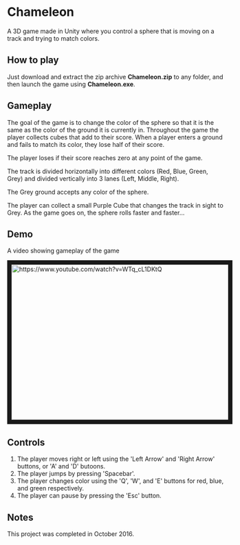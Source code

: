 # Chameleon
A 3D game made in Unity where you control a sphere that is moving on a track and trying to match colors.

## How to play
Just download and extract the zip archive **Chameleon.zip** to any folder, and then launch the game using **Chameleon.exe**.

## Gameplay
The goal of the game is to change the color of the sphere so that it is the same as the color of the ground it
is currently in. Throughout the game the player collects cubes that add to their score. When a player enters a
ground and fails to match its color, they lose half of their score.

The player loses if their score reaches zero at any point of the game.

The track is divided horizontally into different colors (Red, Blue, Green, Grey) and divided vertically into 3
lanes (Left, Middle, Right).

The Grey ground accepts any color of the sphere.

The player can collect a small Purple Cube that changes the track in sight to Grey.
As the game goes on, the sphere rolls faster and faster...

## Demo

A video showing gameplay of the game

<a href="https://www.youtube.com/watch?v=WTq_cL1DKtQ
" target="_blank"><img src="https://user-images.githubusercontent.com/10839251/98711341-25fea500-2385-11eb-81d1-54b251bc12c2.png" 
alt="https://www.youtube.com/watch?v=WTq_cL1DKtQ" width="640" height="360" border="10" /></a>

## Controls

1. The player moves right or left using the 'Left Arrow' and 'Right Arrow' buttons, or 'A' and 'D' butoons.
2. The player jumps by pressing 'Spacebar'.
3. The player changes color using the 'Q', 'W', and 'E' buttons for red, blue, and green respectively.
4. The player can pause by pressing the 'Esc' button.

## Notes

This project was completed in October 2016.
